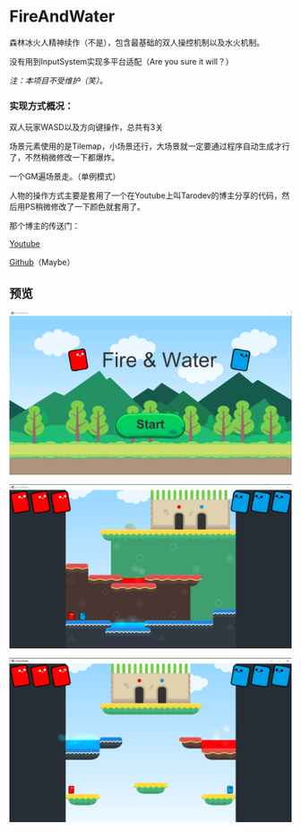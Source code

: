 # FireAndWater
森林冰火人精神续作（不是），包含最基础的双人操控机制以及水火机制。

没有用到InputSystem实现多平台适配（Are you sure it will？）

*注：本项目不受维护（笑）。*



### 实现方式概况：

双人玩家WASD以及方向键操作，总共有3关

场景元素使用的是Tilemap，小场景还行，大场景就一定要通过程序自动生成才行了，不然稍微修改一下都爆炸。

一个GM遍场景走。（单例模式）

人物的操作方式主要是套用了一个在Youtube上叫Tarodev的博主分享的代码，然后用PS稍微修改了一下颜色就套用了。

那个博主的传送门：

[Youtube](https://www.youtube.com/c/Tarodev/videos)

[Github](https://github.com/Matthew-J-Spencer)（Maybe）



## 预览

![](https://github.com/HikariXP/FigureBed/blob/main/FireAndWater/Image%201.png)

![](https://github.com/HikariXP/FigureBed/blob/main/FireAndWater/Image%202.png)

![](https://github.com/HikariXP/FigureBed/blob/main/FireAndWater/Image%203.png)
